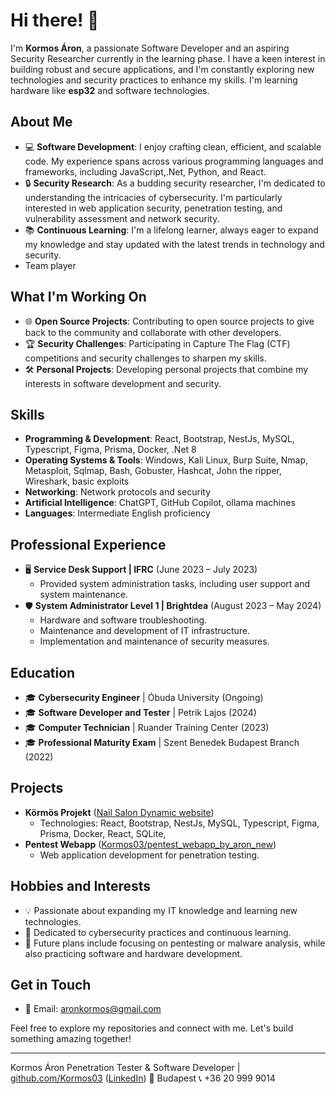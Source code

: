 # Hi there! 👋

I'm **Kormos Áron**, a passionate Software Developer and an aspiring Security Researcher currently in the learning phase. I have a keen interest in building robust and secure applications, and I'm constantly exploring new technologies and security practices to enhance my skills. I'm learning hardware like **esp32** and software technologies. 

## About Me
- 💻 **Software Development**: I enjoy crafting clean, efficient, and scalable code. My experience spans across various programming languages and frameworks, including JavaScript,.Net, Python, and React.
- 🔒 **Security Research**: As a budding security researcher, I'm dedicated to understanding the intricacies of cybersecurity. I'm particularly interested in web application security, penetration testing, and vulnerability assessment and network security.
- 📚 **Continuous Learning**: I'm a lifelong learner, always eager to expand my knowledge and stay updated with the latest trends in technology and security.
- Team player

## What I'm Working On
- 🌐 **Open Source Projects**: Contributing to open source projects to give back to the community and collaborate with other developers.
- 🏆 **Security Challenges**: Participating in Capture The Flag (CTF) competitions and security challenges to sharpen my skills.
- 🛠️ **Personal Projects**: Developing personal projects that combine my interests in software development and security.

## Skills
- **Programming & Development**: React, Bootstrap, NestJs, MySQL, Typescript, Figma, Prisma, Docker, .Net 8
- **Operating Systems & Tools**: Windows, Kali Linux, Burp Suite, Nmap, Metasploit, Sqlmap, Bash, Gobuster, Hashcat, John the ripper, Wireshark, basic exploits
- **Networking**: Network protocols and security
- **Artificial Intelligence**: ChatGPT, GitHub Copilot, ollama machines
- **Languages**: Intermediate English proficiency

## Professional Experience
- 🖥️ **Service Desk Support | IFRC** (June 2023 – July 2023)
  - Provided system administration tasks, including user support and system maintenance.
- 🛡️ **System Administrator Level 1 | Brightdea** (August 2023 – May 2024)
  - Hardware and software troubleshooting.
  - Maintenance and development of IT infrastructure.
  - Implementation and maintenance of security measures.

## Education
- 🎓 **Cybersecurity Engineer** | Óbuda University (Ongoing)
- 🎓 **Software Developer and Tester** | Petrik Lajos (2024)
- 🎓 **Computer Technician** | Ruander Training Center (2023)
- 🎓 **Professional Maturity Exam** | Szent Benedek Budapest Branch (2022)

## Projects
- **Körmös Projekt** ([Nail Salon Dynamic website](https://github.com/Kormos03/IKT_KormosProjekt))
  - Technologies: React, Bootstrap, NestJs, MySQL, Typescript, Figma, Prisma, Docker, React, SQLite,
- **Pentest Webapp** ([Kormos03/pentest_webapp_by_aron_new](https://github.com/Kormos03/pentest_webapp_by_aron_new))
  - Web application development for penetration testing.

## Hobbies and Interests
- 💡 Passionate about expanding my IT knowledge and learning new technologies.
- 🔐 Dedicated to cybersecurity practices and continuous learning.
- 🎯 Future plans include focusing on pentesting or malware analysis, while also practicing software and hardware development.

## Get in Touch
- 📧 Email: aronkormos@gmail.com

Feel free to explore my repositories and connect with me. Let's build something amazing together!

---

Kormos Áron
Penetration Tester & Software Developer | [github.com/Kormos03](https://github.com/Kormos03)
([LinkedIn](https://www.linkedin.com/in/%C3%A1ron-kormos-4111a2330?utm_source=share&utm_campaign=share_via&utm_content=profile&utm_medium=android_app))
📍 Budapest
📞 +36 20 999 9014
